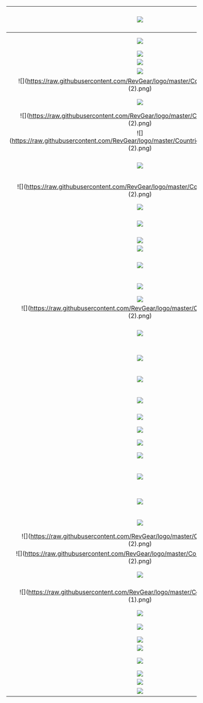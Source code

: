 | ![](https://raw.githubusercontent.com/RevGear/logo/master/Countries/UK/4Music.png) | ![](https://raw.githubusercontent.com/RevGear/logo/master/Countries/UK/4Seven.png) | ![](https://raw.githubusercontent.com/RevGear/logo/master/Countries/UK/5Action (2).png) | ![](https://raw.githubusercontent.com/RevGear/logo/master/Countries/UK/5Action.png) | ![](https://raw.githubusercontent.com/RevGear/logo/master/Countries/UK/5Select (2).png) | 
|:---:|:---:|:---:|:---:|:---:| 
| ![](https://raw.githubusercontent.com/RevGear/logo/master/Countries/UK/5Select.png) | ![](https://raw.githubusercontent.com/RevGear/logo/master/Countries/UK/5Star (2).png) | ![](https://raw.githubusercontent.com/RevGear/logo/master/Countries/UK/5Star.png) | ![](https://raw.githubusercontent.com/RevGear/logo/master/Countries/UK/5StarPlus1 (2).png) | ![](https://raw.githubusercontent.com/RevGear/logo/master/Countries/UK/5StarPlus1.png) | 
| ![](https://raw.githubusercontent.com/RevGear/logo/master/Countries/UK/5USA.png) | ![](https://raw.githubusercontent.com/RevGear/logo/master/Countries/UK/5USAPlus1.png) | ![](https://raw.githubusercontent.com/RevGear/logo/master/Countries/UK/A1TV.png) | ![](https://raw.githubusercontent.com/RevGear/logo/master/Countries/UK/Alibi.png) | ![](https://raw.githubusercontent.com/RevGear/logo/master/Countries/UK/AlibiPlus1.png) | 
| ![](https://raw.githubusercontent.com/RevGear/logo/master/Countries/UK/AriseNews.png) | ![](https://raw.githubusercontent.com/RevGear/logo/master/Countries/UK/BabyTV.png) | ![](https://raw.githubusercontent.com/RevGear/logo/master/Countries/UK/Betfred.png) | ![](https://raw.githubusercontent.com/RevGear/logo/master/Countries/UK/Blaze.png) | ![](https://raw.githubusercontent.com/RevGear/logo/master/Countries/UK/BoxHits.png) | 
| ![](https://raw.githubusercontent.com/RevGear/logo/master/Countries/UK/BoxNation.png) | ![](https://raw.githubusercontent.com/RevGear/logo/master/Countries/UK/BritAsiaTV.png) | ![](https://raw.githubusercontent.com/RevGear/logo/master/Countries/UK/BtBRJzU.png) | ![](https://raw.githubusercontent.com/RevGear/logo/master/Countries/UK/BTSport1 (2).png) | ![](https://raw.githubusercontent.com/RevGear/logo/master/Countries/UK/BTSport1.png) | 
| ![](https://raw.githubusercontent.com/RevGear/logo/master/Countries/UK/BTSport10 (2).png) | ![](https://raw.githubusercontent.com/RevGear/logo/master/Countries/UK/BTSport10.png) | ![](https://raw.githubusercontent.com/RevGear/logo/master/Countries/UK/BTSport2.png) | ![](https://raw.githubusercontent.com/RevGear/logo/master/Countries/UK/BTSport3.png) | ![](https://raw.githubusercontent.com/RevGear/logo/master/Countries/UK/BTSport4 (2).png) | 
| ![](https://raw.githubusercontent.com/RevGear/logo/master/Countries/UK/BTSport4.png) | ![](https://raw.githubusercontent.com/RevGear/logo/master/Countries/UK/BTSport5.png) | ![](https://raw.githubusercontent.com/RevGear/logo/master/Countries/UK/BTSport6 (2).png) | ![](https://raw.githubusercontent.com/RevGear/logo/master/Countries/UK/BTSport6.png) | ![](https://raw.githubusercontent.com/RevGear/logo/master/Countries/UK/BTSport7.png) | 
| ![](https://raw.githubusercontent.com/RevGear/logo/master/Countries/UK/BTSport8 (2).png) | ![](https://raw.githubusercontent.com/RevGear/logo/master/Countries/UK/BTSport8.png) | ![](https://raw.githubusercontent.com/RevGear/logo/master/Countries/UK/BTSport9.png) | ![](https://raw.githubusercontent.com/RevGear/logo/master/Countries/UK/BTSportBoxOffice (2).png) | ![](https://raw.githubusercontent.com/RevGear/logo/master/Countries/UK/BTSportBoxOffice.png) | 
| ![](https://raw.githubusercontent.com/RevGear/logo/master/Countries/UK/BTSportBoxOffice2 (2).png) | ![](https://raw.githubusercontent.com/RevGear/logo/master/Countries/UK/BTSportBoxOffice2.png) | ![](https://raw.githubusercontent.com/RevGear/logo/master/Countries/UK/BTSportMosaic.png) | ![](https://raw.githubusercontent.com/RevGear/logo/master/Countries/UK/BTSportMosaic2.png) | ![](https://raw.githubusercontent.com/RevGear/logo/master/Countries/UK/BTSportUltimate.png) | 
| ![](https://raw.githubusercontent.com/RevGear/logo/master/Countries/UK/Cartoonito.png) | ![](https://raw.githubusercontent.com/RevGear/logo/master/Countries/UK/CBSAction.png) | ![](https://raw.githubusercontent.com/RevGear/logo/master/Countries/UK/CBSDrama (2).png) | ![](https://raw.githubusercontent.com/RevGear/logo/master/Countries/UK/CBSDrama.png) | ![](https://raw.githubusercontent.com/RevGear/logo/master/Countries/UK/CBSEuropa.png) | 
| ![](https://raw.githubusercontent.com/RevGear/logo/master/Countries/UK/CBSJustice (2).png) | ![](https://raw.githubusercontent.com/RevGear/logo/master/Countries/UK/CBSJustice.png) | ![](https://raw.githubusercontent.com/RevGear/logo/master/Countries/UK/CBSReality (2).png) | ![](https://raw.githubusercontent.com/RevGear/logo/master/Countries/UK/CBSReality.png) | ![](https://raw.githubusercontent.com/RevGear/logo/master/Countries/UK/CBSRealityPlus1.png) | 
| ![](https://raw.githubusercontent.com/RevGear/logo/master/Countries/UK/Challenge.png) | ![](https://raw.githubusercontent.com/RevGear/logo/master/Countries/UK/Channel4.png) | ![](https://raw.githubusercontent.com/RevGear/logo/master/Countries/UK/Channel5.png) | ![](https://raw.githubusercontent.com/RevGear/logo/master/Countries/UK/Channel5Plus1.png) | ![](https://raw.githubusercontent.com/RevGear/logo/master/Countries/UK/Channel7.png) | 
| ![](https://raw.githubusercontent.com/RevGear/logo/master/Countries/UK/ChelseaTV.png) | ![](https://raw.githubusercontent.com/RevGear/logo/master/Countries/UK/CITV.png) | ![](https://raw.githubusercontent.com/RevGear/logo/master/Countries/UK/CNBCEurope.png) | ![](https://raw.githubusercontent.com/RevGear/logo/master/Countries/UK/ComedyCentralExtra (2).png) | ![](https://raw.githubusercontent.com/RevGear/logo/master/Countries/UK/ComedyCentralExtra.png) | 
| ![](https://raw.githubusercontent.com/RevGear/logo/master/Countries/UK/CoralTV.png) | ![](https://raw.githubusercontent.com/RevGear/logo/master/Countries/UK/CraftExtra.png) | ![](https://raw.githubusercontent.com/RevGear/logo/master/Countries/UK/CreatAndCraft.png) | ![](https://raw.githubusercontent.com/RevGear/logo/master/Countries/UK/CrimeAndInvestigation.png) | ![](https://raw.githubusercontent.com/RevGear/logo/master/Countries/UK/Dave.png) | 
| ![](https://raw.githubusercontent.com/RevGear/logo/master/Countries/UK/Davejavu.png) | ![](https://raw.githubusercontent.com/RevGear/logo/master/Countries/UK/Drama.png) | ![](https://raw.githubusercontent.com/RevGear/logo/master/Countries/UK/E4.png) | ![](https://raw.githubusercontent.com/RevGear/logo/master/Countries/UK/E4Extra.png) | ![](https://raw.githubusercontent.com/RevGear/logo/master/Countries/UK/E4Plus1.png) | 
| ![](https://raw.githubusercontent.com/RevGear/logo/master/Countries/UK/Eden.png) | ![](https://raw.githubusercontent.com/RevGear/logo/master/Countries/UK/EdenPlus1.png) | ![](https://raw.githubusercontent.com/RevGear/logo/master/Countries/UK/EdgeSport (2).png) | ![](https://raw.githubusercontent.com/RevGear/logo/master/Countries/UK/EDGEsport.png) | ![](https://raw.githubusercontent.com/RevGear/logo/master/Countries/UK/EmanChannel.png) | 
| ![](https://raw.githubusercontent.com/RevGear/logo/master/Countries/UK/EnglishClubTV.png) | ![](https://raw.githubusercontent.com/RevGear/logo/master/Countries/UK/fGUlCY3.png) | ![](https://raw.githubusercontent.com/RevGear/logo/master/Countries/UK/Film4 (2).png) | ![](https://raw.githubusercontent.com/RevGear/logo/master/Countries/UK/Film4.png) | ![](https://raw.githubusercontent.com/RevGear/logo/master/Countries/UK/Film4Plus1 (2).png) | 
| ![](https://raw.githubusercontent.com/RevGear/logo/master/Countries/UK/Film4Plus1.png) | ![](https://raw.githubusercontent.com/RevGear/logo/master/Countries/UK/Foodxp.png) | ![](https://raw.githubusercontent.com/RevGear/logo/master/Countries/UK/ForcesTV.png) | ![](https://raw.githubusercontent.com/RevGear/logo/master/Countries/UK/FreeSports.png) | ![](https://raw.githubusercontent.com/RevGear/logo/master/Countries/UK/G6h39C6.png) | 
| ![](https://raw.githubusercontent.com/RevGear/logo/master/Countries/UK/GBNews (2).png) | ![](https://raw.githubusercontent.com/RevGear/logo/master/Countries/UK/GBNews.png) | ![](https://raw.githubusercontent.com/RevGear/logo/master/Countries/UK/GodTV.png) | ![](https://raw.githubusercontent.com/RevGear/logo/master/Countries/UK/Gold (2).png) | ![](https://raw.githubusercontent.com/RevGear/logo/master/Countries/UK/Gold.png) | 
| ![](https://raw.githubusercontent.com/RevGear/logo/master/Countries/UK/GoldPlus1.png) | ![](https://raw.githubusercontent.com/RevGear/logo/master/Countries/UK/GoodFood.png) | ![](https://raw.githubusercontent.com/RevGear/logo/master/Countries/UK/GreatMovies (2).png) | ![](https://raw.githubusercontent.com/RevGear/logo/master/Countries/UK/GreatMovies.png) | ![](https://raw.githubusercontent.com/RevGear/logo/master/Countries/UK/GreatMoviesAction.png) | 
| ![](https://raw.githubusercontent.com/RevGear/logo/master/Countries/UK/GreatMoviesActionPlus1.png) | ![](https://raw.githubusercontent.com/RevGear/logo/master/Countries/UK/GreatMoviesChristmas.png) | ![](https://raw.githubusercontent.com/RevGear/logo/master/Countries/UK/GreatMoviesChristmasPlus1.png) | ![](https://raw.githubusercontent.com/RevGear/logo/master/Countries/UK/GreatMoviesClassic (2).png) | ![](https://raw.githubusercontent.com/RevGear/logo/master/Countries/UK/GreatMoviesClassic (3).png) | 
| ![](https://raw.githubusercontent.com/RevGear/logo/master/Countries/UK/GreatMoviesClassic.png) | ![](https://raw.githubusercontent.com/RevGear/logo/master/Countries/UK/GreatMoviesPlus1.png) | ![](https://raw.githubusercontent.com/RevGear/logo/master/Countries/UK/GreatTV (2).png) | ![](https://raw.githubusercontent.com/RevGear/logo/master/Countries/UK/GreatTV.png) | ![](https://raw.githubusercontent.com/RevGear/logo/master/Countries/UK/GreatTVPlus1.png) | 
| ![](https://raw.githubusercontent.com/RevGear/logo/master/Countries/UK/HalaLondon.png) | ![](https://raw.githubusercontent.com/RevGear/logo/master/Countries/UK/HighStreetTV (2).png) | ![](https://raw.githubusercontent.com/RevGear/logo/master/Countries/UK/HighStreetTV.png) | ![](https://raw.githubusercontent.com/RevGear/logo/master/Countries/UK/HorrorXtra (2).png) | ![](https://raw.githubusercontent.com/RevGear/logo/master/Countries/UK/HorrorXtra.png) | 
| ![](https://raw.githubusercontent.com/RevGear/logo/master/Countries/UK/HorrorXtraPlus1.png) | ![](https://raw.githubusercontent.com/RevGear/logo/master/Countries/UK/HorseandCountry.png) | ![](https://raw.githubusercontent.com/RevGear/logo/master/Countries/UK/ITV1.png) | ![](https://raw.githubusercontent.com/RevGear/logo/master/Countries/UK/ITV1Plus1.png) | ![](https://raw.githubusercontent.com/RevGear/logo/master/Countries/UK/ITV2.png) | 
| ![](https://raw.githubusercontent.com/RevGear/logo/master/Countries/UK/ITV2Plus1.png) | ![](https://raw.githubusercontent.com/RevGear/logo/master/Countries/UK/ITV3.png) | ![](https://raw.githubusercontent.com/RevGear/logo/master/Countries/UK/ITV3Plus1 (2).png) | ![](https://raw.githubusercontent.com/RevGear/logo/master/Countries/UK/ITV3Plus1.png) | ![](https://raw.githubusercontent.com/RevGear/logo/master/Countries/UK/ITV4.png) | 
| ![](https://raw.githubusercontent.com/RevGear/logo/master/Countries/UK/ITV4Plus1.png) | ![](https://raw.githubusercontent.com/RevGear/logo/master/Countries/UK/ITVBe.png) | ![](https://raw.githubusercontent.com/RevGear/logo/master/Countries/UK/ITVBEPlus1.png) | ![](https://raw.githubusercontent.com/RevGear/logo/master/Countries/UK/JMLDirectTV.png) | ![](https://raw.githubusercontent.com/RevGear/logo/master/Countries/UK/Kerrang.png) | 
| ![](https://raw.githubusercontent.com/RevGear/logo/master/Countries/UK/KissTV.png) | ![](https://raw.githubusercontent.com/RevGear/logo/master/Countries/UK/Ladbrokes.png) | ![](https://raw.githubusercontent.com/RevGear/logo/master/Countries/UK/Legend (2).png) | ![](https://raw.githubusercontent.com/RevGear/logo/master/Countries/UK/Legend.png) | ![](https://raw.githubusercontent.com/RevGear/logo/master/Countries/UK/LFCTV (2).png) | 
| ![](https://raw.githubusercontent.com/RevGear/logo/master/Countries/UK/LFCTV.png) | ![](https://raw.githubusercontent.com/RevGear/logo/master/Countries/UK/LondonLive (2).png) | ![](https://raw.githubusercontent.com/RevGear/logo/master/Countries/UK/LondonLive.png) | ![](https://raw.githubusercontent.com/RevGear/logo/master/Countries/UK/Magic.png) | ![](https://raw.githubusercontent.com/RevGear/logo/master/Countries/UK/More4 (2).png) | 
| ![](https://raw.githubusercontent.com/RevGear/logo/master/Countries/UK/More4.png) | ![](https://raw.githubusercontent.com/RevGear/logo/master/Countries/UK/More4Plus1 (2).png) | ![](https://raw.githubusercontent.com/RevGear/logo/master/Countries/UK/More4Plus1.png) | ![](https://raw.githubusercontent.com/RevGear/logo/master/Countries/UK/Movies24 (2).png) | ![](https://raw.githubusercontent.com/RevGear/logo/master/Countries/UK/Movies24.png) | 
| ![](https://raw.githubusercontent.com/RevGear/logo/master/Countries/UK/MrHjmX4.png) | ![](https://raw.githubusercontent.com/RevGear/logo/master/Countries/UK/MUTV (2).png) | ![](https://raw.githubusercontent.com/RevGear/logo/master/Countries/UK/MUTV.png) | ![](https://raw.githubusercontent.com/RevGear/logo/master/Countries/UK/Now70s (2).png) | ![](https://raw.githubusercontent.com/RevGear/logo/master/Countries/UK/Now70s.png) | 
| ![](https://raw.githubusercontent.com/RevGear/logo/master/Countries/UK/Now80s (2).png) | ![](https://raw.githubusercontent.com/RevGear/logo/master/Countries/UK/Now80s.png) | ![](https://raw.githubusercontent.com/RevGear/logo/master/Countries/UK/Now90s (2).png) | ![](https://raw.githubusercontent.com/RevGear/logo/master/Countries/UK/Now90s.png) | ![](https://raw.githubusercontent.com/RevGear/logo/master/Countries/UK/PaddyPowerTV.png) | 
| ![](https://raw.githubusercontent.com/RevGear/logo/master/Countries/UK/PBSAmerica (2).png) | ![](https://raw.githubusercontent.com/RevGear/logo/master/Countries/UK/PBSAmerica.png) | ![](https://raw.githubusercontent.com/RevGear/logo/master/Countries/UK/Pick (2).png) | ![](https://raw.githubusercontent.com/RevGear/logo/master/Countries/UK/Pick.png) | ![](https://raw.githubusercontent.com/RevGear/logo/master/Countries/UK/PickPlus1.png) | 
| ![](https://raw.githubusercontent.com/RevGear/logo/master/Countries/UK/Pop.png) | ![](https://raw.githubusercontent.com/RevGear/logo/master/Countries/UK/PopMax (2).png) | ![](https://raw.githubusercontent.com/RevGear/logo/master/Countries/UK/PopMax.png) | ![](https://raw.githubusercontent.com/RevGear/logo/master/Countries/UK/PopMaxPlus1.png) | ![](https://raw.githubusercontent.com/RevGear/logo/master/Countries/UK/PopPlus1.png) | 
| ![](https://raw.githubusercontent.com/RevGear/logo/master/Countries/UK/Q1U7FkN (1).png) | ![](https://raw.githubusercontent.com/RevGear/logo/master/Countries/UK/QVC.png) | ![](https://raw.githubusercontent.com/RevGear/logo/master/Countries/UK/QVCBeauty (2).png) | ![](https://raw.githubusercontent.com/RevGear/logo/master/Countries/UK/QVCBeauty.png) | ![](https://raw.githubusercontent.com/RevGear/logo/master/Countries/UK/QVCExtra (2).png) | 
| ![](https://raw.githubusercontent.com/RevGear/logo/master/Countries/UK/QVCExtra.png) | ![](https://raw.githubusercontent.com/RevGear/logo/master/Countries/UK/QVCSstyle.png) | ![](https://raw.githubusercontent.com/RevGear/logo/master/Countries/UK/QVCStyle.png) | ![](https://raw.githubusercontent.com/RevGear/logo/master/Countries/UK/RacingTV (2).png) | ![](https://raw.githubusercontent.com/RevGear/logo/master/Countries/UK/RacingTV.png) | 
| ![](https://raw.githubusercontent.com/RevGear/logo/master/Countries/UK/RacingUK.png) | ![](https://raw.githubusercontent.com/RevGear/logo/master/Countries/UK/RealityXtra.png) | ![](https://raw.githubusercontent.com/RevGear/logo/master/Countries/UK/Really (2).png) | ![](https://raw.githubusercontent.com/RevGear/logo/master/Countries/UK/Really.png) | ![](https://raw.githubusercontent.com/RevGear/logo/master/Countries/UK/S4C (2).png) | 
| ![](https://raw.githubusercontent.com/RevGear/logo/master/Countries/UK/S4C.png) | ![](https://raw.githubusercontent.com/RevGear/logo/master/Countries/UK/SISRacing.png) | ![](https://raw.githubusercontent.com/RevGear/logo/master/Countries/UK/SportsTonight.png) | ![](https://raw.githubusercontent.com/RevGear/logo/master/Countries/UK/SportyStuff.png) | ![](https://raw.githubusercontent.com/RevGear/logo/master/Countries/UK/Spotlight.png) | 
| ![](https://raw.githubusercontent.com/RevGear/logo/master/Countries/UK/STV.png) | ![](https://raw.githubusercontent.com/RevGear/logo/master/Countries/UK/STVPlus1.png) | ![](https://raw.githubusercontent.com/RevGear/logo/master/Countries/UK/TalkingPictures.png) | ![](https://raw.githubusercontent.com/RevGear/logo/master/Countries/UK/TalkTV.png) | ![](https://raw.githubusercontent.com/RevGear/logo/master/Countries/UK/TCMMovies.png) | 
| ![](https://raw.githubusercontent.com/RevGear/logo/master/Countries/UK/ThaneDirect.png) | ![](https://raw.githubusercontent.com/RevGear/logo/master/Countries/UK/TheBox (2).png) | ![](https://raw.githubusercontent.com/RevGear/logo/master/Countries/UK/TheBox.png) | ![](https://raw.githubusercontent.com/RevGear/logo/master/Countries/UK/TinyPop (2).png) | ![](https://raw.githubusercontent.com/RevGear/logo/master/Countries/UK/TinyPop.png) | 
| ![](https://raw.githubusercontent.com/RevGear/logo/master/Countries/UK/TinyPopPlus1.png) | ![](https://raw.githubusercontent.com/RevGear/logo/master/Countries/UK/TJC.png) | ![](https://raw.githubusercontent.com/RevGear/logo/master/Countries/UK/TogetherTV.png) | ![](https://raw.githubusercontent.com/RevGear/logo/master/Countries/UK/TravelChannel.png) | ![](https://raw.githubusercontent.com/RevGear/logo/master/Countries/UK/UK44.png) | 
| ![](https://raw.githubusercontent.com/RevGear/logo/master/Countries/UK/UtsavBharat.png) | ![](https://raw.githubusercontent.com/RevGear/logo/master/Countries/UK/UtsavGold.png) | ![](https://raw.githubusercontent.com/RevGear/logo/master/Countries/UK/UtsavPlus.png) | ![](https://raw.githubusercontent.com/RevGear/logo/master/Countries/UK/UTV.png) | ![](https://raw.githubusercontent.com/RevGear/logo/master/Countries/UK/UTVPlus1.png) | 
| ![](https://raw.githubusercontent.com/RevGear/logo/master/Countries/UK/VoxAfrica.png) | ![](https://raw.githubusercontent.com/RevGear/logo/master/Countries/UK/W.png) | ![](https://raw.githubusercontent.com/RevGear/logo/master/Countries/UK/WilliamHillTV.png) | ![](https://raw.githubusercontent.com/RevGear/logo/master/Countries/UK/WPlus1 (2).png) | ![](https://raw.githubusercontent.com/RevGear/logo/master/Countries/UK/Yesterday.png) | 
